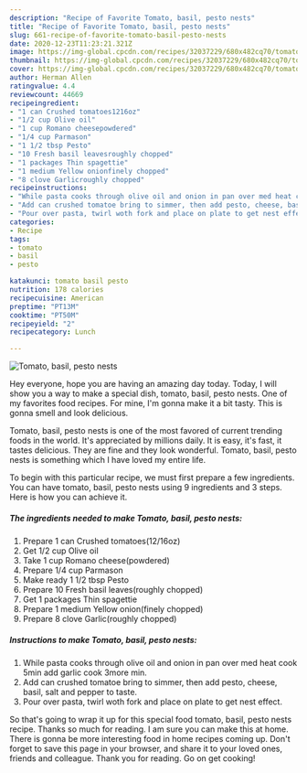 ```yaml
---
description: "Recipe of Favorite Tomato, basil, pesto nests"
title: "Recipe of Favorite Tomato, basil, pesto nests"
slug: 661-recipe-of-favorite-tomato-basil-pesto-nests
date: 2020-12-23T11:23:21.321Z
image: https://img-global.cpcdn.com/recipes/32037229/680x482cq70/tomato-basil-pesto-nests-recipe-main-photo.jpg
thumbnail: https://img-global.cpcdn.com/recipes/32037229/680x482cq70/tomato-basil-pesto-nests-recipe-main-photo.jpg
cover: https://img-global.cpcdn.com/recipes/32037229/680x482cq70/tomato-basil-pesto-nests-recipe-main-photo.jpg
author: Herman Allen
ratingvalue: 4.4
reviewcount: 44669
recipeingredient:
- "1 can Crushed tomatoes1216oz"
- "1/2 cup Olive oil"
- "1 cup Romano cheesepowdered"
- "1/4 cup Parmason"
- "1 1/2 tbsp Pesto"
- "10 Fresh basil leavesroughly chopped"
- "1 packages Thin spagettie"
- "1 medium Yellow onionfinely chopped"
- "8 clove Garlicroughly chopped"
recipeinstructions:
- "While pasta cooks through olive oil and onion in pan over med heat cook 5min add garlic cook 3more min."
- "Add can crushed tomatoe bring to simmer, then add pesto, cheese, basil, salt and pepper to taste."
- "Pour over pasta, twirl woth fork and place on plate to get nest effect."
categories:
- Recipe
tags:
- tomato
- basil
- pesto

katakunci: tomato basil pesto 
nutrition: 178 calories
recipecuisine: American
preptime: "PT13M"
cooktime: "PT50M"
recipeyield: "2"
recipecategory: Lunch

---
```



![Tomato, basil, pesto nests](https://img-global.cpcdn.com/recipes/32037229/680x482cq70/tomato-basil-pesto-nests-recipe-main-photo.jpg)

Hey everyone, hope you are having an amazing day today. Today, I will show you a way to make a special dish, tomato, basil, pesto nests. One of my favorites food recipes. For mine, I'm gonna make it a bit tasty. This is gonna smell and look delicious.

Tomato, basil, pesto nests is one of the most favored of current trending foods in the world. It's appreciated by millions daily. It is easy, it's fast, it tastes delicious. They are fine and they look wonderful. Tomato, basil, pesto nests is something which I have loved my entire life.




To begin with this particular recipe, we must first prepare a few ingredients. You can have tomato, basil, pesto nests using 9 ingredients and 3 steps. Here is how you can achieve it.

<!--inarticleads1-->

##### The ingredients needed to make Tomato, basil, pesto nests:

1. Prepare 1 can Crushed tomatoes(12/16oz)
1. Get 1/2 cup Olive oil
1. Take 1 cup Romano cheese(powdered)
1. Prepare 1/4 cup Parmason
1. Make ready 1 1/2 tbsp Pesto
1. Prepare 10 Fresh basil leaves(roughly chopped)
1. Get 1 packages Thin spagettie
1. Prepare 1 medium Yellow onion(finely chopped)
1. Prepare 8 clove Garlic(roughly chopped)




<!--inarticleads2-->

##### Instructions to make Tomato, basil, pesto nests:

1. While pasta cooks through olive oil and onion in pan over med heat cook 5min add garlic cook 3more min.
1. Add can crushed tomatoe bring to simmer, then add pesto, cheese, basil, salt and pepper to taste.
1. Pour over pasta, twirl woth fork and place on plate to get nest effect.




So that's going to wrap it up for this special food tomato, basil, pesto nests recipe. Thanks so much for reading. I am sure you can make this at home. There is gonna be more interesting food in home recipes coming up. Don't forget to save this page in your browser, and share it to your loved ones, friends and colleague. Thank you for reading. Go on get cooking!
